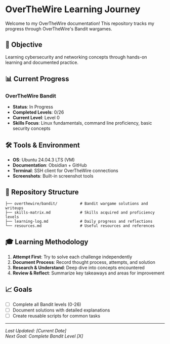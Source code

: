 # OverTheWire Learning Journey

Welcome to my OverTheWire documentation! This repository tracks my progress through OverTheWire's Bandit wargames.

## 🎯 Objective
Learning cybersecurity and networking concepts through hands-on learning and documented practice.

## 📊 Current Progress

### OverTheWire Bandit
- **Status**: In Progress
- **Completed Levels**: 0/26
- **Current Level**: Level 0
- **Skills Focus**: Linux fundamentals, command line proficiency, basic security concepts

## 🛠️ Tools & Environment
- **OS**: Ubuntu 24.04.3 LTS (VM)
- **Documentation**: Obsidian + GitHub
- **Terminal**: SSH client for OverTheWire connections
- **Screenshots**: Built-in screenshot tools

## 📁 Repository Structure

```
├── overthewire/bandit/          # Bandit wargame solutions and writeups
├── skills-matrix.md             # Skills acquired and proficiency levels  
├── learning-log.md              # Daily progress and reflections
└── resources.md                 # Useful resources and references
```

## 🎓 Learning Methodology
1. **Attempt First**: Try to solve each challenge independently
2. **Document Process**: Record thought process, attempts, and solution
3. **Research & Understand**: Deep dive into concepts encountered
5. **Review & Reflect**: Summarize key takeaways and areas for improvement

## 📈 Goals
- [ ] Complete all Bandit levels (0-26)
- [ ] Document solutions with detailed explanations
- [ ] Create reusable scripts for common tasks

---
*Last Updated: [Current Date]*  
*Next Goal: Complete Bandit Level [X]*
